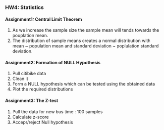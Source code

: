 ### HW4: Statistics

#### Assignment1: Central Limit Theorem
1. As we increase the sample size the sample mean will tends towards the pouplation mean.
2. The distribution of sample means creates a normal distribution with mean ~ population mean and standard deviation ~ poplulation standard deviation.

#### Assignment2: Formation of NULL Hypothesis
1. Pull citibike data
2. Clean it
3. Form a NULL hypothesis which can be tested using the obtained data
4. Plot the required distributions

#### Assignment3: The Z-test
1. Pull the data for new bus time : 100 samples
2. Calculate z-score
3. Accepr/reject Null hypothesis
